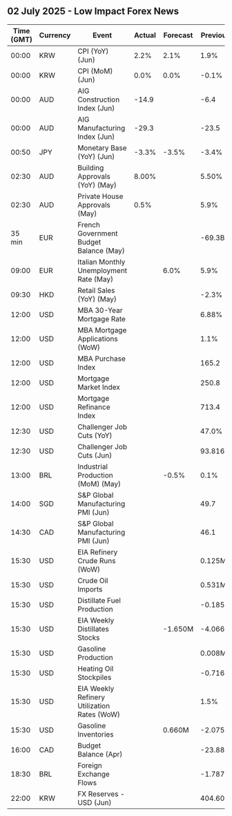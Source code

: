 ## 02 July 2025 - Low Impact Forex News

| Time (GMT) | Currency | Event | Actual | Forecast | Previous |
|------|----------|-------|--------|----------|----------|
| 00:00 | KRW | CPI (YoY) (Jun) | 2.2% | 2.1% | 1.9% |
| 00:00 | KRW | CPI (MoM) (Jun) | 0.0% | 0.0% | -0.1% |
| 00:00 | AUD | AIG Construction Index (Jun) | -14.9 |  | -6.4 |
| 00:00 | AUD | AIG Manufacturing Index (Jun) | -29.3 |  | -23.5 |
| 00:50 | JPY | Monetary Base (YoY) (Jun) | -3.3% | -3.5% | -3.4% |
| 02:30 | AUD | Building Approvals (YoY) (May) | 8.00% |  | 5.50% |
| 02:30 | AUD | Private House Approvals (May) | 0.5% |  | 5.9% |
| 35 min | EUR | French Government Budget Balance (May) |  |  | -69.3B |
| 09:00 | EUR | Italian Monthly Unemployment Rate (May) |  | 6.0% | 5.9% |
| 09:30 | HKD | Retail Sales (YoY) (May) |  |  | -2.3% |
| 12:00 | USD | MBA 30-Year Mortgage Rate |  |  | 6.88% |
| 12:00 | USD | MBA Mortgage Applications (WoW) |  |  | 1.1% |
| 12:00 | USD | MBA Purchase Index |  |  | 165.2 |
| 12:00 | USD | Mortgage Market Index |  |  | 250.8 |
| 12:00 | USD | Mortgage Refinance Index |  |  | 713.4 |
| 12:30 | USD | Challenger Job Cuts (YoY) |  |  | 47.0% |
| 12:30 | USD | Challenger Job Cuts (Jun) |  |  | 93.816K |
| 13:00 | BRL | Industrial Production (MoM) (May) |  | -0.5% | 0.1% |
| 14:00 | SGD | S&P Global Manufacturing PMI (Jun) |  |  | 49.7 |
| 14:30 | CAD | S&P Global Manufacturing PMI (Jun) |  |  | 46.1 |
| 15:30 | USD | EIA Refinery Crude Runs (WoW) |  |  | 0.125M |
| 15:30 | USD | Crude Oil Imports |  |  | 0.531M |
| 15:30 | USD | Distillate Fuel Production |  |  | -0.185M |
| 15:30 | USD | EIA Weekly Distillates Stocks |  | -1.650M | -4.066M |
| 15:30 | USD | Gasoline Production |  |  | 0.008M |
| 15:30 | USD | Heating Oil Stockpiles |  |  | -0.716M |
| 15:30 | USD | EIA Weekly Refinery Utilization Rates (WoW) |  |  | 1.5% |
| 15:30 | USD | Gasoline Inventories |  | 0.660M | -2.075M |
| 16:00 | CAD | Budget Balance (Apr) |  |  | -23.88B |
| 18:30 | BRL | Foreign Exchange Flows |  |  | -1.787B |
| 22:00 | KRW | FX Reserves - USD (Jun) |  |  | 404.60B |
